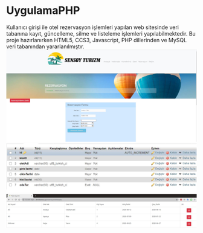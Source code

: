 # UygulamaPHP
Kullanıcı girişi ile otel rezervasyon işlemleri yapılan web sitesinde veri tabanına kayıt, güncelleme, silme ve listeleme işlemleri yapılabilmektedir. Bu proje hazırlanırken HTML5, CCS3, Javascript, PHP dillerinden ve MySQL veri tabanından yararlanılmıştır.
![Ana Menü](https://github.com/ahmetsensoy/PHP_OtelRezervasyon/blob/master/Resimler/resim1.JPG) </br>
![Form](https://github.com/ahmetsensoy/PHP_OtelRezervasyon/blob/master/Resimler/resim2.JPG) </br>
![Notify Icon](https://github.com/ahmetsensoy/PHP_OtelRezervasyon/blob/master/Resimler/resim3.JPG) </br>

